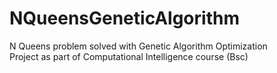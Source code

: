 # NQueensGeneticAlgorithm
N Queens problem solved with Genetic Algorithm Optimization  
Project as part of Computational Intelligence course (Bsc)

